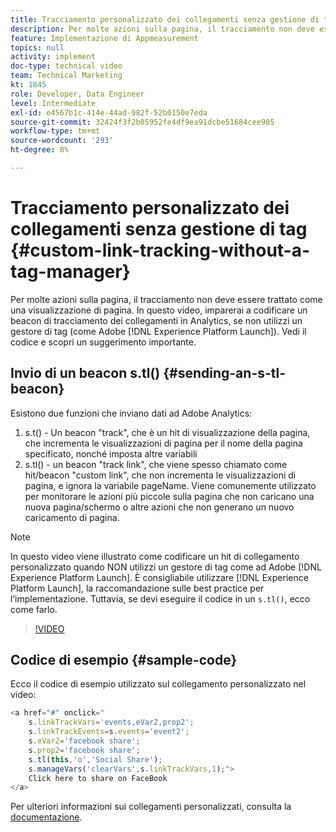 ```yaml
---
title: Tracciamento personalizzato dei collegamenti senza gestione di tag
description: Per molte azioni sulla pagina, il tracciamento non deve essere trattato come una visualizzazione di pagina. In questo video, imparerai a codificare un beacon di tracciamento dei collegamenti in Analytics, se non utilizzi un gestore di tag (come Experience Platform Launch). Vedi il codice e scopri un suggerimento importante.
feature: Implementazione di Appmeasurement
topics: null
activity: implement
doc-type: technical video
team: Technical Marketing
kt: 1845
role: Developer, Data Engineer
level: Intermediate
exl-id: e4567b1c-414e-44ad-982f-52b0150e7eda
source-git-commit: 32424f3f2b05952fe4df9ea91dcbe51684cee905
workflow-type: tm+mt
source-wordcount: '293'
ht-degree: 8%

---
```


# Tracciamento personalizzato dei collegamenti senza gestione di tag {#custom-link-tracking-without-a-tag-manager}

Per molte azioni sulla pagina, il tracciamento non deve essere trattato come una visualizzazione di pagina. In questo video, imparerai a codificare un beacon di tracciamento dei collegamenti in Analytics, se non utilizzi un gestore di tag (come Adobe [!DNL Experience Platform Launch]). Vedi il codice e scopri un suggerimento importante.

## Invio di un beacon s.tl() {#sending-an-s-tl-beacon}

Esistono due funzioni che inviano dati ad Adobe Analytics:

1. s.t() - Un beacon &quot;track&quot;, che è un hit di visualizzazione della pagina, che incrementa le visualizzazioni di pagina per il nome della pagina specificato, nonché imposta altre variabili
1. s.tl() - un beacon &quot;track link&quot;, che viene spesso chiamato come hit/beacon &quot;custom link&quot;, che non incrementa le visualizzazioni di pagina, e ignora la variabile pageName. Viene comunemente utilizzato per monitorare le azioni più piccole sulla pagina che non caricano una nuova pagina/schermo o altre azioni che non generano un nuovo caricamento di pagina.

>[!NOTE]
>
>In questo video viene illustrato come codificare un hit di collegamento personalizzato quando NON utilizzi un gestore di tag come ad Adobe [!DNL Experience Platform Launch]. È consigliabile utilizzare [!DNL Experience Platform Launch], la raccomandazione sulle best practice per l’implementazione. Tuttavia, se devi eseguire il codice in un `s.tl()`, ecco come farlo.

>[!VIDEO](https://video.tv.adobe.com/v/25832/?quality=12)

## Codice di esempio {#sample-code}

Ecco il codice di esempio utilizzato sul collegamento personalizzato nel video:

```JavaScript
<a href="#" onclick="
    s.linkTrackVars='events,eVar2,prop2';
    s.linkTrackEvents=s.events='event2';
    s.eVar2='facebook share';
    s.prop2='facebook share';
    s.tl(this,'o','Social Share');
    s.manageVars('clearVars',s.linkTrackVars,1);">
    Click here to share on FaceBook
</a>
```

Per ulteriori informazioni sui collegamenti personalizzati, consulta la [documentazione](https://marketing.adobe.com/resources/help/it_IT/sc/implement/function_tl.html).
